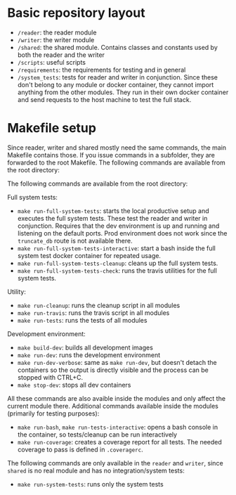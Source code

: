 # Basic repository layout

- `/reader`: the reader module
- `/writer`: the writer module
- `/shared`: the shared module. Contains classes and constants used by both the reader and the writer
- `/scripts`: useful scripts
- `/requirements`: the requirements for testing and in general
- `/system_tests`: tests for reader and writer in conjunction. Since these don't belong to any module or docker container, they cannot import anything from the other modules. They run in their own docker container and send requests to the host machine to test the full stack.

# Makefile setup
Since reader, writer and shared mostly need the same commands, the main Makefile contains those. If you issue commands in a subfolder, they are forwarded to the root Makefile. The following commands are available from the root directory:

The following commands are available from the root directory:

Full system tests:
- `make run-full-system-tests`: starts the local productive setup and executes the full system tests. These test the reader and writer in conjunction. Requires that the dev environment is up and running and listening on the default ports. Prod environment does not work since the `truncate_db` route is not available there.
- `make run-full-system-tests-interactive`: start a bash inside the full system test docker container for repeated usage.
- `make run-full-system-tests-cleanup`: cleans up the full system tests.
- `make run-full-system-tests-check`: runs the travis utilities for the full system tests.

Utility:
- `make run-cleanup`: runs the cleanup script in all modules
- `make run-travis`: runs the travis script in all modules
- `make run-tests`: runs the tests of all modules

Development environment:
- `make build-dev`: builds all development images
- `make run-dev`: runs the development environment
- `make run-dev-verbose`: same as `make run-dev`, but doesn't detach the containers so the output is directly visible and the process can be stopped with CTRL+C.
- `make stop-dev`: stops all dev containers

All these commands are also avaible inside the modules and only affect the current module there. Additional commands available inside the modules (primarily for testing purposes):

- `make run-bash`, `make run-tests-interactive`: opens a bash console in the container, so tests/cleanup can be run interactively
- `make run-coverage`: creates a coverage report for all tests.  The needed coverage to pass is defined in `.coveragerc`.

The following commands are only available in the `reader` and `writer`, since `shared` is no real module and has no integration/system tests:

- `make run-system-tests`: runs only the system tests

